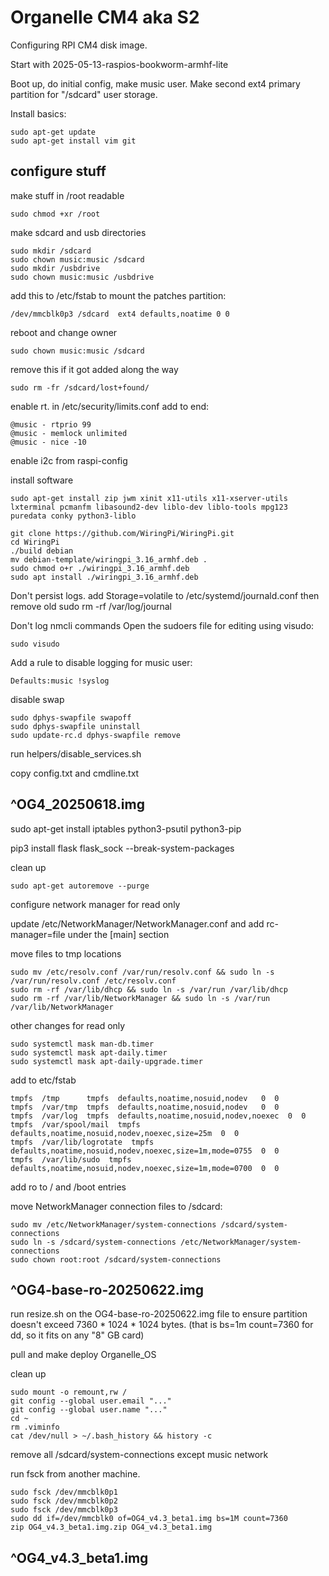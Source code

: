 # Organelle CM4 aka S2 

Configuring RPI CM4 disk image.

Start with 2025-05-13-raspios-bookworm-armhf-lite

Boot up, do initial config, make music user. Make second ext4 primary partition for "/sdcard" user storage.

Install basics:

    sudo apt-get update
    sudo apt-get install vim git

## configure stuff

make stuff in /root readable

    sudo chmod +xr /root

make sdcard and usb directories

    sudo mkdir /sdcard
    sudo chown music:music /sdcard
    sudo mkdir /usbdrive
    sudo chown music:music /usbdrive

add this to /etc/fstab to mount the patches partition:

    /dev/mmcblk0p3 /sdcard  ext4 defaults,noatime 0 0

reboot and change owner

    sudo chown music:music /sdcard 

remove this if it got added along the way

    sudo rm -fr /sdcard/lost+found/

enable rt. in /etc/security/limits.conf add to end:

    @music - rtprio 99
    @music - memlock unlimited
    @music - nice -10

enable i2c from raspi-config

install software

    sudo apt-get install zip jwm xinit x11-utils x11-xserver-utils lxterminal pcmanfm libasound2-dev liblo-dev liblo-tools mpg123 puredata conky python3-liblo

    git clone https://github.com/WiringPi/WiringPi.git
    cd WiringPi
    ./build debian
    mv debian-template/wiringpi_3.16_armhf.deb .
    sudo chmod o+r ./wiringpi_3.16_armhf.deb
    sudo apt install ./wiringpi_3.16_armhf.deb

Don't persist logs. add Storage=volatile to /etc/systemd/journald.conf then remove old sudo rm -rf /var/log/journal

Don't log nmcli commands Open the sudoers file for editing using visudo:

    sudo visudo

Add a rule to disable logging for music user:

    Defaults:music !syslog

disable swap

    sudo dphys-swapfile swapoff
    sudo dphys-swapfile uninstall
    sudo update-rc.d dphys-swapfile remove

run helpers/disable_services.sh

copy config.txt and cmdline.txt

## ^OG4_20250618.img

sudo apt-get install iptables python3-psutil python3-pip

pip3 install flask flask_sock --break-system-packages

clean up

    sudo apt-get autoremove --purge

configure network manager for read only

update /etc/NetworkManager/NetworkManager.conf and add rc-manager=file under the [main] section

move files to tmp locations

    sudo mv /etc/resolv.conf /var/run/resolv.conf && sudo ln -s /var/run/resolv.conf /etc/resolv.conf
    sudo rm -rf /var/lib/dhcp && sudo ln -s /var/run /var/lib/dhcp
    sudo rm -rf /var/lib/NetworkManager && sudo ln -s /var/run /var/lib/NetworkManager

other changes for read only

    sudo systemctl mask man-db.timer
    sudo systemctl mask apt-daily.timer
    sudo systemctl mask apt-daily-upgrade.timer

add to etc/fstab

    tmpfs  /tmp      tmpfs  defaults,noatime,nosuid,nodev   0  0
    tmpfs  /var/tmp  tmpfs  defaults,noatime,nosuid,nodev   0  0
    tmpfs  /var/log  tmpfs  defaults,noatime,nosuid,nodev,noexec  0  0
    tmpfs  /var/spool/mail  tmpfs  defaults,noatime,nosuid,nodev,noexec,size=25m  0  0
    tmpfs  /var/lib/logrotate  tmpfs  defaults,noatime,nosuid,nodev,noexec,size=1m,mode=0755  0  0
    tmpfs  /var/lib/sudo  tmpfs  defaults,noatime,nosuid,nodev,noexec,size=1m,mode=0700  0  0

add ro to / and /boot entries

move NetworkManager connection files to /sdcard:

    sudo mv /etc/NetworkManager/system-connections /sdcard/system-connections
    sudo ln -s /sdcard/system-connections /etc/NetworkManager/system-connections
    sudo chown root:root /sdcard/system-connections

## ^OG4-base-ro-20250622.img

run resize.sh on the OG4-base-ro-20250622.img file to ensure partition doesn't exceed 7360 * 1024 * 1024 bytes. (that is bs=1m count=7360 for dd, so it fits on any "8" GB card)

pull and make deploy Organelle_OS

clean up

    sudo mount -o remount,rw /
    git config --global user.email "..."
    git config --global user.name "..."
    cd ~
    rm .viminfo
    cat /dev/null > ~/.bash_history && history -c

remove all /sdcard/system-connections except music network

run fsck from another machine. 
    
    sudo fsck /dev/mmcblk0p1
    sudo fsck /dev/mmcblk0p2
    sudo fsck /dev/mmcblk0p3
    sudo dd if=/dev/mmcblk0 of=OG4_v4.3_beta1.img bs=1M count=7360
    zip OG4_v4.3_beta1.img.zip OG4_v4.3_beta1.img

## ^OG4_v4.3_beta1.img


